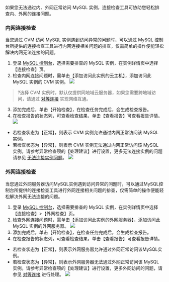 
如果您无法通过内、外网正常访问 MySQL 实例，连接检查工具可协助您轻松排查内、外网的连接问题。

### 内网连接检查
当您通过 CVM 访问 MySQL 实例遇到访问异常的问题时，可以通过 MySQL 控制台所提供的连接检查工具进行内网连接相关问题的排查，仅需简单的操作便能轻松解决内网无法连接的问题。
1. 登录 [MySQL 控制台](https://console.cloud.tencent.com/cdb)，选择需要排查的 MySQL 实例，在实例详情页中选择【连接检查】页。
2. 检查内网连接问题时，需单击【添加访问此实例的云主机】，添加访问此 MySQL 实例的 CVM 实例。
![](https://main.qcloudimg.com/raw/5bb1659ae52cc076bd3fc187b6b2dfed.png)
>?选择 CVM 实例时，默认仅提供同地域云服务器，如果您需要跨地域访问，请通过 [对等连接](https://cloud.tencent.com/document/product/553) 实现网络互通。
3. 添加完成后，单击【开始检查】，在检查任务完成后，会生成检查报告。
4. 在检查报告的状态列，可查看检查结果，单击【查看报告】可查看报告详情。
  ![](https://main.qcloudimg.com/raw/a8136126196dd2484cf0b4ead28e45aa.png)
 - 若检查状态为【正常】，则表示 CVM 实例允许通过内网正常访问该 MySQL 实例。
 - 若检查状态为【异常】，则表示 CVM 实例无法通过内网正常访问该 MySQL 实例。请参考异常检查项的【处理建议】进行设置，更多无法连接实例的问题请参见 [无法连接实例问题](https://cloud.tencent.com/document/product/236/32537)。
![](https://main.qcloudimg.com/raw/f295ac48ea073fc62c4680ee608a62d1.png)

### 外网连接检查
当您通过外网服务器访问MySQL实例遇到访问异常的问题时，可以通过MySQL控制台所提供的连接检查工具进行外网连接相关问题的排查，仅需简单的操作便能轻松解决外网无法连接的问题。

1. 登录 [MySQL 控制台](https://console.cloud.tencent.com/cdb)，选择需要排查的 MySQL 实例，在实例详情页中选择【连接检查】>【外网检查】页。
2. 检查外网连接问题时，需单击【添加访问此实例的外网服务器】，添加访问此 MySQL 实例的外网服务器。
  ![](https://main.qcloudimg.com/raw/68c710b542a4c7ffc4536ee1fd744785.png)
3. 添加完成后，单击【开始检查】，在检查任务完成后，会生成检查报告。
4. 在检查报告的状态列，可查看检查结果，单击【查看报告】可查看报告详情。
 - 若检查状态为【正常】，则表示外网服务器允许通过外网正常访问该MySQL实例。
 - 若检查状态为【异常】，则表示外网服务器无法通过外网正常访问该 MySQL 实例。请参考异常检查项的【处理建议】进行设置，更多外网访问的问题，请参见 [对等连接](https://cloud.tencent.com/document/product/553) 进行处理。
![](https://main.qcloudimg.com/raw/3cf0dc8bcbf56ae73c8581db797d0d98.png)
